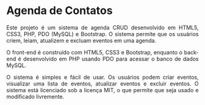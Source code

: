 # Agenda de Contatos
<p align="justify">
Este projeto é um sistema de agenda CRUD desenvolvido em HTML5, CSS3, PHP, PDO (MySQL) e Bootstrap. O sistema permite que os usuários criem, leiam, atualizem e excluam eventos em uma agenda.</p>

<p align="justify">O front-end é construído com HTML5, CSS3 e Bootstrap, enquanto o back-end é desenvolvido em PHP usando PDO para acessar o banco de dados MySQL. </p>

<p align="justify">O sistema é simples e fácil de usar. Os usuários podem criar eventos, visualizar uma lista de eventos, atualizar eventos e excluir eventos. O sistema está licenciado sob a licença MIT, o que permite que seja usado e modificado livremente.</p>



